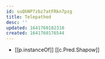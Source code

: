```yaml
---
id: suQbNP7zbz7atFRkn7pzg
title: Telepathed
desc: ''
updated: 1641760182310
created: 1641760176544
---
```



- [[p.instanceOf]] [[c.Pred.Shapow]]
